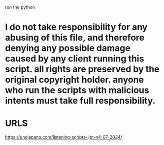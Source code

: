 run the python
# I do not take responsibility for any abusing of this file, and therefore denying any possible damage caused by any client running this script. all rights are preserved by the original copyright holder. anyone who run the scripts with malicious intents must take full responsibility.

# URLS

https://unojapano.com/listening-scripts-jlpt-n4-07-2024/